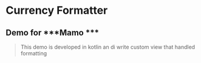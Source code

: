 # Currency Formatter

## Demo for ***Mamo ***
> This demo is developed in kotlin an di write custom view that handled formatting
